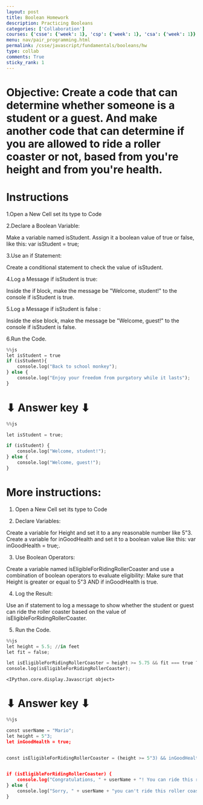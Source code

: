 ```yaml
---
layout: post
title: Boolean Homework
description: Practicing Booleans
categories: ['Collaboration']
courses: {'csse': {'week': 1}, 'csp': {'week': 1}, 'csa': {'week': 1}}
menu: nav/pair_programming.html
permalink: /csse/javascript/fundamentals/booleans/hw
type: collab
comments: True
sticky_rank: 1
---
```


# Objective: Create a code that can determine whether someone is a student or a guest. And make another code that can determine if you are allowed to ride a roller coaster or not, based from you're height and from you're health. 

# Instructions

1.Open a New Cell set its type to Code

2.Declare a Boolean Variable:

Make a variable named isStudent. Assign it a boolean value of true or false, like this: var isStudent = true;

3.Use an if Statement:

Create a conditional statement to check the value of isStudent.

4.Log a Message if isStudent is true:

Inside the if block, make the message be "Welcome, student!" to the console if isStudent is true.

5.Log a Message if isStudent is false :

Inside the else block, make the message be "Welcome, guest!" to the console if isStudent is false.

6.Run the Code.



```python
%%js 
let isStudent = true
if (isStudent){
    console.log("Back to school monkey");
} else {
    console.log("Enjoy your freedom from purgatory while it lasts");
}
```

# ⬇︎ Answer key ⬇︎


```python
%%js

let isStudent = true; 

if (isStudent) {
    console.log("Welcome, student!");
} else {
    console.log("Welcome, guest!");
}

```

# More instructions:
1. Open a New Cell set its type to Code

2. Declare Variables:

Create a variable for Height and set it to a any reasonable number like 5"3. Create a variable for inGoodHealth and set it to a boolean value like this: var inGoodHealth = true;.

3. Use Boolean Operators:

Create a variable named isEligibleForRidingRollerCoaster and use a combination of boolean operators to evaluate eligibility: Make sure that Height is greater or equal to 5"3 AND if inGoodHealth is true.

4. Log the Result:

Use an if statement to log a message to show whether the student or guest can ride the roller coaster based on the value of isEligibleForRidingRollerCoaster.

5. Run the Code.





```python
%%js 
let height = 5.5; //in feet
let fit = false;

let isEligibleForRidingRollerCoaster = height >= 5.75 && fit === true ? "You can ride the roller coaster" : "Too small or too fat lil boy";
console.log(isEligibleForRidingRollerCoaster);
```


    <IPython.core.display.Javascript object>


# ⬇︎ Answer key ⬇︎


```python
%%js

const userName = "Mario"; 
let height = 5"3; 
let inGoodHealth = true; 


const isEligibleForRidingRollerCoaster = (height >= 5"3) && inGoodHealth;


if (isEligibleForRidingRollerCoaster) {
    console.log("Congratulations, " + userName + "! You can ride this roller coaster.");
} else {
    console.log("Sorry, " + userName + "you can't ride this roller coaster.");
}

```
